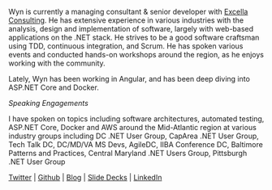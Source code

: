 Wyn is currently a managing consultant & senior developer with [Excella Consulting](https://excella.com). He has extensive experience in various industries with the analysis, design and implementation of software, largely with web-based applications on the .NET stack. He strives to be a good software craftsman using TDD, continuous integration, and Scrum. He has spoken various events and conducted hands-on workshops around the region, as he enjoys working with the community.

Lately, Wyn has been working in Angular, and has been deep diving into ASP.NET Core and Docker.

*Speaking Engagements*

I have spoken on topics including software architectures, automated testing, ASP.NET Core, Docker and AWS around the Mid-Atlantic region at various industry groups including DC .NET User Group, CapArea .NET User Group, Tech Talk DC, DC/MD/VA MS Devs, AgileDC, IIBA Conference DC, Baltimore Patterns and Practices, Central Maryland .NET Users Group, Pittsburgh .NET User Group

[Twitter](https://twitter.com/wynv) | [Github](https://github.com/wyntuition) | [Blog](https://www.excella.com/insights/author/wynv) | [Slide Decks](http://www.slideshare.net/wynvandevanter) | [LinkedIn](https://www.linkedin.com/in/wyntuition)
